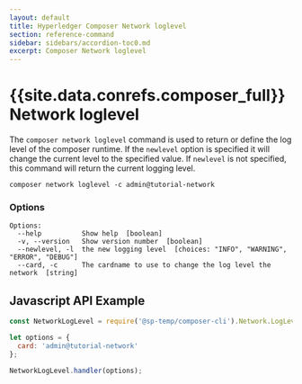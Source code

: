 ```yaml
---
layout: default
title: Hyperledger Composer Network loglevel
section: reference-command
sidebar: sidebars/accordion-toc0.md
excerpt: Composer Network loglevel
---
```


# {{site.data.conrefs.composer_full}} Network loglevel


The `composer network loglevel` command is used to return or define the log level of the composer runtime. If the `newlevel` option is specified it will change the current level to the specified value. If `newlevel` is not specified, this command will return the current logging level.

```
composer network loglevel -c admin@tutorial-network
```

### Options
```
Options:
  --help          Show help  [boolean]
  -v, --version   Show version number  [boolean]
  --newlevel, -l  the new logging level  [choices: "INFO", "WARNING", "ERROR", "DEBUG"]
  --card, -c      The cardname to use to change the log level the network  [string]
```

## Javascript API Example

``` javascript
const NetworkLogLevel = require('@sp-temp/composer-cli').Network.LogLevel;

let options = {
  card: 'admin@tutorial-network'
};

NetworkLogLevel.handler(options);
```
